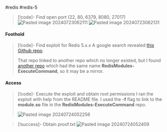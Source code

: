 #redis #redis-5

>[!code]- Find open port (22, 80, 6379, 8080, 27017)
>![Pasted image 20240723062111](Images/Pasted%20image%2020240723062111.png)
>![Pasted image 20240723062131](Images/Pasted%20image%2020240723062131.png)
#### Foothold

>[!code]- Find exploit for Redis 5.x.x
>A google search revealed [this Github repo](https://github.com/Ridter/redis-rce).
>
>That repo linked to another repo which no longer existed, but I found [another repo](https://github.com/n0b0dyCN/RedisModules-ExecuteCommand) which had the same name **RedisModules-ExecuteCommand**, so it may be a mirror.
>
#### Access

>[!code]- Execute the exploit and obtain root permissions
>I ran the exploit with help from the README file. I used the **-f** flag to link to the **module.so** file in the **RedisModules-ExecuteCommand** repo.
>
>![Pasted image 20240724052256](Images/Pasted%20image%2020240724052256.png)

>[!success]- Obtain proof.txt
>![Pasted image 20240724052409](Images/Pasted%20image%2020240724052409.png)